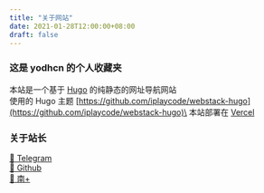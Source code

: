 ```yaml
---
title: "关于网站"
date: 2021-01-28T12:00:00+08:00
draft: false
---
```


### 这是 yodhcn 的个人收藏夹

本站是一个基于 [Hugo](https://gohugo.io/) 的纯静态的网址导航网站\
使用的 Hugo 主题 [https://github.com/iplaycode/webstack-hugo](https://github.com/iplaycode/webstack-hugo)\
本站部署在 [Vercel](https://vercel.com/)

### 关于站长

[🔗 Telegram](https://t.me/yodhcn)\
[🔗 Github](https://github.com/yodhcn)\
[🔗 南+](https://www.snow-plus.net/u.php?action-show-uid-903655.html)
